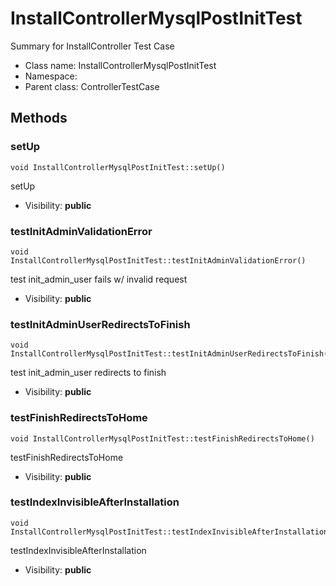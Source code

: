 InstallControllerMysqlPostInitTest
===============

Summary for InstallController Test Case




* Class name: InstallControllerMysqlPostInitTest
* Namespace: 
* Parent class: ControllerTestCase







Methods
-------


### setUp

    void InstallControllerMysqlPostInitTest::setUp()

setUp



* Visibility: **public**




### testInitAdminValidationError

    void InstallControllerMysqlPostInitTest::testInitAdminValidationError()

test init_admin_user fails w/ invalid request



* Visibility: **public**




### testInitAdminUserRedirectsToFinish

    void InstallControllerMysqlPostInitTest::testInitAdminUserRedirectsToFinish()

test init_admin_user redirects to finish



* Visibility: **public**




### testFinishRedirectsToHome

    void InstallControllerMysqlPostInitTest::testFinishRedirectsToHome()

testFinishRedirectsToHome



* Visibility: **public**




### testIndexInvisibleAfterInstallation

    void InstallControllerMysqlPostInitTest::testIndexInvisibleAfterInstallation()

testIndexInvisibleAfterInstallation



* Visibility: **public**



